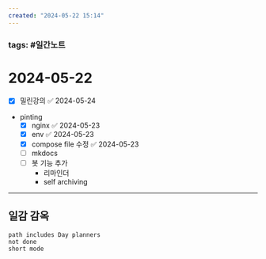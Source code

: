 ```yaml
---
created: "2024-05-22 15:14"
---
```


### tags: #일간노트
  
# 2024-05-22 
- [x] 밀린강의 ✅ 2024-05-24
- pinting 
	- [x] nginx ✅ 2024-05-23
	- [x] env ✅ 2024-05-23
	- [x] compose file 수정 ✅ 2024-05-23
	- [ ] mkdocs
	- [ ] 봇 기능 추가
		- 리마인더
		- self archiving

---  
## 일감 감옥  
```tasks  
path includes Day planners
not done  
short mode  
```